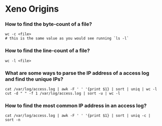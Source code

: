 # Xeno Origins

### How to find the byte-count of a file?
```
wc -c <file>
# this is the same value as you would see running `ls -l`
```

### How to find the line-count of a file?
```
wc -l <file>
```

### What are some ways to parse the IP address of a access log and find the unique IPs?
```
cat /var/log/access.log | awk -F ' ' '{print $1} | sort | uniq | wc -l
cut -d " " -f 1 /var/log/access.log | sort -u | wc -l
```

### How to find the most common IP address in an access log?
```
cat /var/log/access.log | awk -F ' ' '{print $1} | sort | uniq -c | sort -n
```
